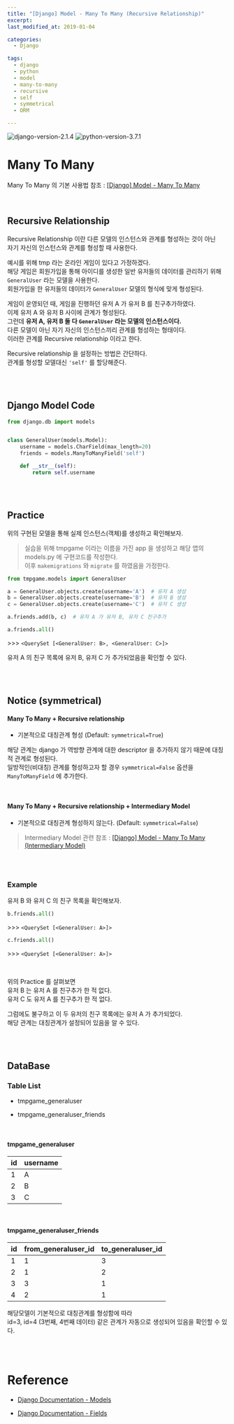 ```yaml
---
title: "[Django] Model - Many To Many (Recursive Relationship)"
excerpt: 
last_modified_at: 2019-01-04

categories:
  - Django

tags:
  - django
  - python
  - model
  - many-to-many
  - recursive
  - self
  - symmetrical
  - ORM

---
```


![django-version-2.1.4](https://img.shields.io/badge/django-v2.1.4-brightgreen.svg)
![python-version-3.7.1](https://img.shields.io/badge/python-v3.7.1-blue.svg)

# Many To Many

Many To Many 의 기본 사용법 참조 : [[Django] Model - Many To Many](https://devbruce.github.io/django/dj-14-model_many+to+many/)

<br>

## Recursive Relationship

Recursive Relationship 이란 다른 모델의 인스턴스와 관계를 형성하는 것이 아닌  
자기 자신의 인스턴스와 관계를 형성할 때 사용한다.  

예시를 위해 tmp 라는 온라인 게임이 있다고 가정하겠다.  
해당 게임은 회원가입을 통해 아이디를 생성한 일반 유저들의 데이터를 관리하기 위해  
`GeneralUser` 라는 모델을 사용한다.  
회원가입을 한 유저들의 데이터가 `GeneralUser` 모델의 형식에 맞게 형성된다.  

게임이 운영되던 때, 게임을 진행하던 유저 A 가 유저 B 를 친구추가하였다.  
이제 유저 A 와 유저 B 사이에 관계가 형성된다.  
그런데 **유저 A, 유저 B 둘 다 `GeneralUser` 라는 모델의 인스턴스이다.**  
다른 모델이 아닌 자기 자신의 인스턴스끼리 관계를 형성하는 형태이다.  
이러한 관계를 Recursive relationship 이라고 한다.  

Recursive relationship 을 설정하는 방법은 간단하다.  
관계를 형성할 모델대신 `'self'` 를 할당해준다.  

<br><br>

## Django Model Code

```python
from django.db import models


class GeneralUser(models.Model):
    username = models.CharField(max_length=20)
    friends = models.ManyToManyField('self')

    def __str__(self):
        return self.username
```

<br><br>

## Practice

위의 구현된 모델을 통해 실제 인스턴스(객체)를 생성하고 확인해보자.  

> 실습을 위해 tmpgame 이라는 이름을 가진 app 을 생성하고 해당 앱의 models.py 에 구현코드를 작성한다.  
> 이후 `makemigrations` 와 `migrate` 를 하였음을 가정한다.

```python
from tmpgame.models import GeneralUser

a = GeneralUser.objects.create(username='A')  # 유저 A 생성
b = GeneralUser.objects.create(username='B')  # 유저 B 생성
c = GeneralUser.objects.create(username='C')  # 유저 C 생성

a.friends.add(b, c)  # 유저 A 가 유저 B, 유저 C 친구추가
```

```python
a.friends.all()
```
\>\>\> `<QuerySet [<GeneralUser: B>, <GeneralUser: C>]>`  

유저 A 의 친구 목록에 유저 B, 유저 C 가 추가되었음을 확인할 수 있다.

<br><br>

## Notice (symmetrical)

#### Many To Many + Recursive relationship

- 기본적으로 대칭관계 형성 (Default: `symmetrical=True`)

해당 관계는 django 가 역방향 관계에 대한 descriptor 을 추가하지 않기 때문에 대칭적 관계로 형성된다.  
일방적인(비대칭) 관계를 형성하고자 할 경우 `symmetrical=False` 옵션을 `ManyToManyField` 에 추가한다.  

<br>

#### Many To Many + Recursive relationship + Intermediary Model

- 기본적으로 대칭관계 형성하지 않는다. (Default: `symmetrical=False`)

> Intermediary Model 관련 참조 : [[Django] Model - Many To Many (Intermediary Model)](https://devbruce.github.io/django/dj-15model_many+to+many_intermediary+model/)

<br><br>

### Example

유저 B 와 유저 C 의 친구 목록을 확인해보자.  

```python
b.friends.all()
```
\>\>\> `<QuerySet [<GeneralUser: A>]>`  

```python
c.friends.all()
```
\>\>\> `<QuerySet [<GeneralUser: A>]>`  

<br>

위의 Practice 를 살펴보면  
유저 B 는 유저 A 를 친구추가 한 적 없다.  
유저 C 도 유저 A 를 친구추가 한 적 없다.  

그럼에도 불구하고 이 두 유저의 친구 목록에는 유저 A 가 추가되었다.  
해당 관계는 대칭관계가 설정되어 있음을 알 수 있다.

<br><br>

## DataBase

### Table List

- tmpgame\_generaluser

- tmpgame\_generaluser\_friends

<br>

#### tmpgame\_generaluser

| id | username |
|----|----------|
| 1  | A        |
| 2  | B        |
| 3  | C        |

<br>

#### tmpgame\_generaluser\_friends

| id | from\_generaluser\_id | to\_generaluser\_id |
|----|-----------------------|---------------------|
| 1  | 1                     | 3                   |
| 2  | 1                     | 2                   |
| 3  | 3                     | 1                   |
| 4  | 2                     | 1                   |

해당모델이 기본적으로 대칭관계를 형성함에 따라  
id=3, id=4 (3번째, 4번째 데이터) 같은 관계가 자동으로 생성되어 있음을 확인할 수 있다.

<br><br>

# Reference

- [Django Documentation - Models](https://docs.djangoproject.com/en/2.1/topics/db/models/)

- [Django Documentation - Fields](https://docs.djangoproject.com/en/2.1/ref/models/fields/)
